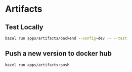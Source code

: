# Artifacts

## Test Locally

```bash
bazel run apps/artifacts/backend --config=dev -- --test
```

## Push a new version to docker hub

```bash
bazel run apps/artifacts:push
```
